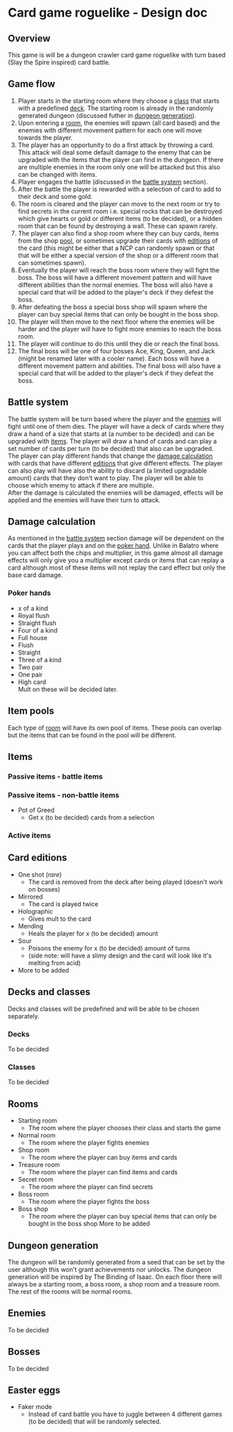 # Card game roguelike - Design doc

## Overview
This game is will be a dungeon crawler card game roguelike with turn based 
(Slay the Spire inspired) card battle.

## Game flow
1. Player starts in the starting room where they choose a
   [class](#decks-and-classes) that starts
   with a predefined [deck](#decks-and-classes). The starting room is 
   already in the 
   randomly generated dungeon (discussed futher in 
   [dungeon generation](#dungeon-generation)).
2. Upon entering a [room](#rooms), the enemies will spawn (all card based) and 
   the 
   enemies with different movement pattern for each one will move towards 
   the player. 
3. The player has an opportunity to do a first attack by throwing a card. 
   This attack will deal some default damage to the enemy that can be 
   upgraded with the items that the player can find in the dungeon. If there 
   are multiple enemies in the room only one will be attacked but this also 
   can be changed with items.
4. Player engages the battle (discussed in the [battle system](#battle-system) 
   section).
5. After the battle the player is rewarded with a selection of card to add to 
   their deck and some gold.
6. The room is cleared and the player can move to the next room or try to 
   find secrets in the current room i.e. special rocks that can be destroyed 
   which give hearts or gold or different items (to be decided), or a hidden 
   room that can be found by destroying a wall. These can spawn rarely.
7. The player can also find a shop room where they can buy cards, items from 
   the shop [pool](#item-pools), or sometimes upgrade their cards with 
   [editions](#card-editions) of the card (this might be either that a NCP 
   can randomly spawn or that that will be either a special version of the 
   shop or a different room that can sometimes spawn).
8. Eventually the player will reach the boss room where they will fight the 
   boss. The boss will have a different movement pattern and will have 
   different abilities than the normal enemies. The boss will also have a 
   special card that will be added to the player's deck if they defeat the 
   boss.
9. After defeating the boss a special boss shop will spawn where the player 
   can buy special items that can only be bought in the boss shop.
10. The player will then move to the next floor where the enemies will be 
    harder and the player will have to fight more enemies to reach the boss 
    room.
11. The player will continue to do this until they die or reach the final 
    boss.
12. The final boss will be one of four bosses Ace, King, Queen, and Jack 
    (might be renamed later with a cooler name). Each boss will have a 
    different movement pattern and abilities. The final boss will also have 
    a special card that will be added to the player's deck if they defeat 
    the boss.

## Battle system
The battle system will be turn based where the player and the
[enemies](#enemies) will fight until one of them dies. The player will have 
a deck of cards where they draw a hand of a size that starts at (a number to 
be decided) and can be upgraded with [items](#items). The player will draw 
a hand of cards and can play a set number of cards per turn (to be decided) 
that also can be upgraded. The player can play different hands that change 
the [damage calculation](#damage-calculation) with cards that have different 
[editions](#card-editions) that give different effects. The player can also 
play will have also the ability to discard (a limited upgradable amount) 
cards that they don't want to play. The player will be able to choose which 
enemy to attack if there are multiple.<br>
After the damage is calculated the enemies will be damaged, effects will be 
applied and the enemies will have their turn to attack. 

## Damage calculation
As mentioned in the [battle system](#battle-system) section damage will be 
dependent on the cards that the player plays and on the
[poker hand](#poker-hands). Unlike in Balatro where you can affect both the 
chips and multiplier, in this game almost all damage effects will only give 
you a multiplier except cards or items that can replay a card although most 
of these items will not replay the card effect but only the base card damage.

### Poker hands
* x of a kind
* Royal flush
* Straight flush
* Four of a kind
* Full house
* Flush
* Straight
* Three of a kind
* Two pair
* One pair
* High card
<br>Mult on these will be decided later.

## Item pools
Each type of [room](#rooms) will have its own pool of items. These pools can 
overlap but the items that can be found in the pool will be different.

## Items
### Passive items - battle items
### Passive items - non-battle items
* Pot of Greed
  * Get x (to be decided) cards from a selection
### Active items

## Card editions
* One shot (_rare_)
  * The card is removed from the deck after being played (doesn't work on 
    bosses)
* Mirrored
  * The card is played twice
* Holographic
  * Gives mult to the card
* Mending
  * Heals the player for x (to be decided) amount
* Sour
  * Poisons the enemy for x (to be decided) amount of turns
  * (side note: will have a slimy design and the card will look like it's 
    melting from acid)
* More to be added

## Decks and classes
Decks and classes will be predefined and will be able to be chosen separately.
### Decks
To be decided
### Classes
To be decided

## Rooms
* Starting room
  * The room where the player chooses their class and starts the game
* Normal room
  * The room where the player fights enemies
* Shop room
  * The room where the player can buy items and cards
* Treasure room
  * The room where the player can find items and cards
* Secret room
  * The room where the player can find secrets
* Boss room
  * The room where the player fights the boss
* Boss shop
  * The room where the player can buy special items that can only be bought 
    in the boss shop
More to be added

## Dungeon generation
The dungeon will be randomly generated from a seed that can be set by the 
user although this won't grant achievements nor unlocks. The dungeon 
generation will be inspired by The Binding of Isaac. On each floor there 
will always be a starting room, a boss room, a shop room and a treasure room. 
The rest of the rooms will be normal rooms.

## Enemies
To be decided

## Bosses
To be decided

## Easter eggs
* Faker mode
  * Instead of card battle you have to juggle between 4 different games 
    (to be decided) that will be randomly selected.
